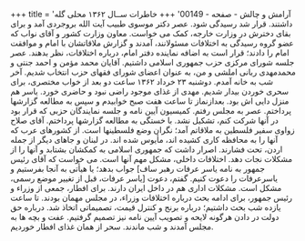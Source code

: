 +++
title = 'آرامش و چالش - صفحه - 00149'
+++
خاطرات ســال ۱۳۶۲ محلی گله داشتند. قرار شد رسیدگی شود. عصر دکتر موسوی طبیب آیت الله بروجردی آمد و برای بقای دخترش در وزارت خارجه، کمک می خواست. معاون وزارت کشور و آقای نواب که عضو گروه رسیدگی به اختلافات مسئولانند، آمدند و گزارش ملاقاتشان با امام و موافقت امام را دادند؛ قرار است به اضافه نماینده دفتر امام، درباره اختلافات، نظر بدهند. عصر جلسه شورای مرکزی حزب جمهوری اسلامی داشتیم. آقایان محمد مؤمن و احمد جنتی و محمدمهدی ربانی املشی و من، به عنوان اعضای شورای فقهای حزب انتخاب شدیم. آخر شب به خانه آمدم. دوشنبه ۲۳ خرداد ۱۳۶۲ ساعت دو بعد از خواب مختصری، برای سحری خوردن بیدار شدیم. مهدی از غذای موجود راضی نبود و حاضری خورد. یاسر هم منزل دایی اش بود. بعدازنماز تا ساعت هفت صبح خوابیدم و سپس به مطالعه گزارشها پرداختم. عصر به مجلس رفتم. کمیسیون آیین نامه و جلسه نمایندگان حزبی که قرار بود در آنها شرکت کنم، تشکیل نشد. با خستگی به مطالعه گزارشها پرداختم. آقای صلاح زواوی سفیر فلسطین به ملاقاتم آمد؛ نگران وضع فلسطینها است. از کشورهای عرب که آنها را به محافظه کاری کشیده اند، مأیوس شده اند. در لبنان و جاهای دیگر از جمله اردن، تحت فشارند. اصرار داشت که جمهوری اسلامی به کمکشان بشتابد و آنها را از مشکلات نجات دهد. اختلافات داخلی، مشکل مهم آنها است. می خواست که آقای رئیس جمهور به نامه یاسر عرفات رهبر ساف] جواب بدهد؛ یا هیأتی به آنجا بفرستیم و یاسرعرفات را دعوت کنیم. گفتم، دعوت [ياسر عرفات، قبل از تغییر موضع رسمی، مشکل است. مشکلات اداری هم در داخل ایران دارند. برای افطار، جمعی از وزراء و رئیس جمهور، برای ادامه بحث درباره اختلافات وزراء، در مجلس مهمان بودند. تا ساعت یازده شب بحث داشتیم؛ درباره برنج و کنترل قیمت، تصمیماتی اتخاذ شد. درباره حق دولت در دادن هرگونه لایحه و تصویب آیین نامه نیز تصمیم گرفتیم. عفت و بچه ها به مجلس آمدند و شب ماندند. سحر از همان غذای افطار خوردیم.